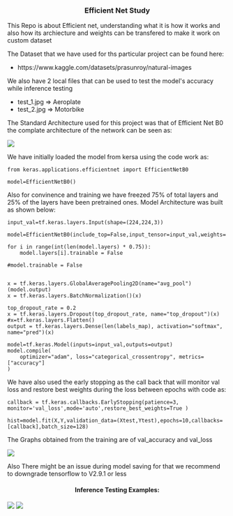 <h3 align='center'> Efficient Net Study </h3>

<div align='left'> 
    <p> This Repo is about Efficient net, understanding what it is how it works and also how its archiecture and weights can be transfered to make it work on custom dataset
    </p>
    <p> The Dataset that we have used for ths particular project can be found here: </p>
        <ul>
            <li>https://www.kaggle.com/datasets/prasunroy/natural-images </li>
        </ul>
    </p>
    <p> We also have 2 local files that can be used to test the model's accuracy while inference testing </p>
    <ul>
        <li> test_1.jpg => Aeroplate </li>
        <li> test_2.jpg => Motorbike </li>
    </ul>
    <p> The Standard Architecture used for this project was that of Efficient Net B0 the complate architecture of the network can be seen as: </p>
    <img src='https://user-images.githubusercontent.com/80937266/222384110-0097b66e-ab94-4443-a90a-e68146a5f3af.png'>
</div>

<div>
    <p> We have initially loaded the model from kersa using the code work as: </p>
    
    from keras.applications.efficientnet import EfficientNetB0

    model=EfficientNetB0()
    
</div>

<div>      
    <p> Also for convinence and training we have freezed 75% of total layers and 25% of the layers have been pretrained ones.
    Model Architecture was built as shown below: </p>
    
         
    input_val=tf.keras.layers.Input(shape=(224,224,3))

    model=EfficientNetB0(include_top=False,input_tensor=input_val,weights='imagenet')

    for i in range(int(len(model.layers) * 0.75)):
        model.layers[i].trainable = False

    #model.trainable = False


    x = tf.keras.layers.GlobalAveragePooling2D(name="avg_pool")(model.output)
    x = tf.keras.layers.BatchNormalization()(x)

    top_dropout_rate = 0.2
    x = tf.keras.layers.Dropout(top_dropout_rate, name="top_dropout")(x)
    #x=tf.keras.layers.Flatten()
    output = tf.keras.layers.Dense(len(labels_map), activation="softmax", name="pred")(x)

    model=tf.keras.Model(inputs=input_val,outputs=output)
    model.compile(
        optimizer="adam", loss="categorical_crossentropy", metrics=["accuracy"]
    )
    
</div>

<div>
    <p> We have also used the early stopping as the call back that will monitor val loss and restore best weights during the loss between epochs with code as: </p>

    callback = tf.keras.callbacks.EarlyStopping(patience=3, monitor='val_loss',mode='auto',restore_best_weights=True )

    hist=model.fit(X,Y,validation_data=(Xtest,Ytest),epochs=10,callbacks=[callback],batch_size=128)
</div>

<div>
    <p> The Graphs obtained from the training are of val_accuracy  and val_loss</p>
    <img src=https://user-images.githubusercontent.com/80937266/222404665-0ae31184-39c6-41d7-91d5-eb0501c2b4e8.png>
    <p>Also There might be an issue during model saving for that we recommend to downgrade tensorflow to V2.9.1 or less</p>
</div>

<div>
    <h4 align='center'> Inference Testing Examples: </h4>
    <img src=https://user-images.githubusercontent.com/80937266/222406317-4b7195c8-91ae-47e0-907a-c6ba56845d88.png>
    <img src='https://user-images.githubusercontent.com/80937266/222414066-5f7b8cbd-301b-4912-a789-ecefd229b281.png'>

</div>


